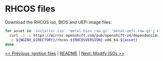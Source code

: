 # RHCOS files

Download the RHCOS iso, BIOS and UEFI image files:

```bash
for asset in 'installer.iso' 'metal-bios.raw.gz' 'metal-uefi.raw.gz'; do
  curl -J -L https://mirror.openshift.com/pub/openshift-v4/dependencies/rhcos/4.1/${OCPVERSION}/rhcos-${RHCOSVERSION}-x86_64-${asset} \
  -o ${NGINX_DIRECTORY}/rhcos-${RHCOSVERSION}-x86_64-${asset}
done
```

[<< Previous: Ignition files](7-ignition-files.md) | [README](../README.md) | [Next: Modify ISOs >>](9-modify-isos.md)
